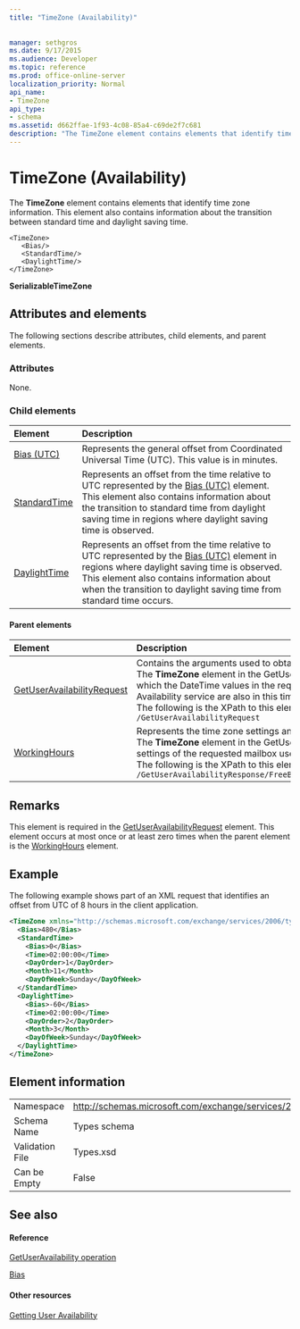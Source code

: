 ```yaml
---
title: "TimeZone (Availability)"
 
 
manager: sethgros
ms.date: 9/17/2015
ms.audience: Developer
ms.topic: reference
ms.prod: office-online-server
localization_priority: Normal
api_name:
- TimeZone
api_type:
- schema
ms.assetid: d662ffae-1f93-4c08-85a4-c69de2f7c681
description: "The TimeZone element contains elements that identify time zone information. This element also contains information about the transition between standard time and daylight saving time."
---
```


# TimeZone (Availability)

The **TimeZone** element contains elements that identify time zone information. This element also contains information about the transition between standard time and daylight saving time. 
  
```
<TimeZone>
   <Bias/>
   <StandardTime/>
   <DaylightTime/>
</TimeZone>
```

 **SerializableTimeZone**
## Attributes and elements

The following sections describe attributes, child elements, and parent elements.
  
### Attributes

None.
  
### Child elements

|**Element**|**Description**|
|:-----|:-----|
|[Bias (UTC)](bias-utc.md) <br/> |Represents the general offset from Coordinated Universal Time (UTC). This value is in minutes.  <br/> |
|[StandardTime](standardtime.md) <br/> |Represents an offset from the time relative to UTC represented by the [Bias (UTC)](bias-utc.md) element. This element also contains information about the transition to standard time from daylight saving time in regions where daylight saving time is observed.  <br/> |
|[DaylightTime](daylighttime.md) <br/> |Represents an offset from the time relative to UTC represented by the [Bias (UTC)](bias-utc.md) element in regions where daylight saving time is observed. This element also contains information about when the transition to daylight saving time from standard time occurs.  <br/> |
   
#### Parent elements

|**Element**|**Description**|
|:-----|:-----|
|[GetUserAvailabilityRequest](getuseravailabilityrequest.md) <br/> |Contains the arguments used to obtain user availability information. This is a root element.  <br/> The **TimeZone** element in the GetUserAvailabilityRequest message represents the time zone in which the DateTime values in the request are specified. The DateTime values returned by the Availability service are also in this time zone.  <br/> The following is the XPath to this element:  <br/>  `/GetUserAvailabilityRequest` <br/> |
|[WorkingHours](workinghours-ex15websvcsotherref.md) <br/> |Represents the time zone settings and working hours for the requested mailbox user.  <br/> The **TimeZone** element in the GetUserAvailabilityResponse message represents the time zone settings of the requested mailbox user.  <br/> The following is the XPath to this element:  <br/>  `/GetUserAvailabilityResponse/FreeBusyResponseArray/FreeBusyResponse/FreeBusyView/WorkingHours` <br/> |
   
## Remarks

This element is required in the [GetUserAvailabilityRequest](getuseravailabilityrequest.md) element. This element occurs at most once or at least zero times when the parent element is the [WorkingHours](workinghours-ex15websvcsotherref.md) element. 
  
## Example

The following example shows part of an XML request that identifies an offset from UTC of 8 hours in the client application.
  
```XML
<TimeZone xmlns="http://schemas.microsoft.com/exchange/services/2006/types">
  <Bias>480</Bias>
  <StandardTime>
    <Bias>0</Bias>
    <Time>02:00:00</Time>
    <DayOrder>1</DayOrder>
    <Month>11</Month>
    <DayOfWeek>Sunday</DayOfWeek>
  </StandardTime>
  <DaylightTime>
    <Bias>-60</Bias>
    <Time>02:00:00</Time>
    <DayOrder>2</DayOrder>
    <Month>3</Month>
    <DayOfWeek>Sunday</DayOfWeek>
  </DaylightTime>
</TimeZone>
```

## Element information

|||
|:-----|:-----|
|Namespace  <br/> |http://schemas.microsoft.com/exchange/services/2006/types  <br/> |
|Schema Name  <br/> |Types schema  <br/> |
|Validation File  <br/> |Types.xsd  <br/> |
|Can be Empty  <br/> |False  <br/> |
   
## See also

#### Reference

[GetUserAvailability operation](getuseravailability-operation.md)
  
[Bias](bias.md)
#### Other resources

[Getting User Availability](http://msdn.microsoft.com/library/d4133fcb-9b0f-4e6b-aadf-a389da83516a%28Office.15%29.aspx)

